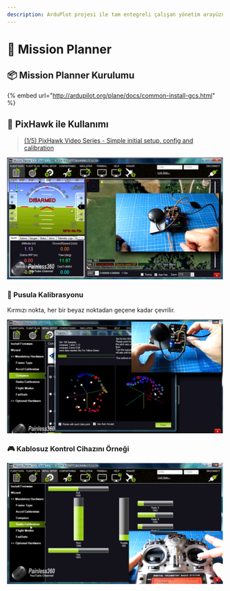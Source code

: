 ```yaml
---
description: ArduPlot projesi ile tam entegreli çalışan yönetim arayüzü
---
```


# 🚩 Mission Planner

##  📦 Mission Planner Kurulumu

{% embed url="http://ardupilot.org/plane/docs/common-install-gcs.html" %}

## 🛫 PixHawk ile Kullanımı

> [\(1/5\) PixHawk Video Series - Simple initial setup, config and calibration](https://youtu.be/uH2iCRA9G7k?t=280)

![](../.gitbook/assets/image%20%2820%29.png)

### 🧭 Pusula Kalibrasyonu

Kırmızı nokta, her bir beyaz noktadan geçene kadar çevrilir.

![](../.gitbook/assets/image%20%2821%29.png)

### 🎮 Kablosuz Kontrol Cihazını Örneği

![](../.gitbook/assets/image%20%2896%29.png)

